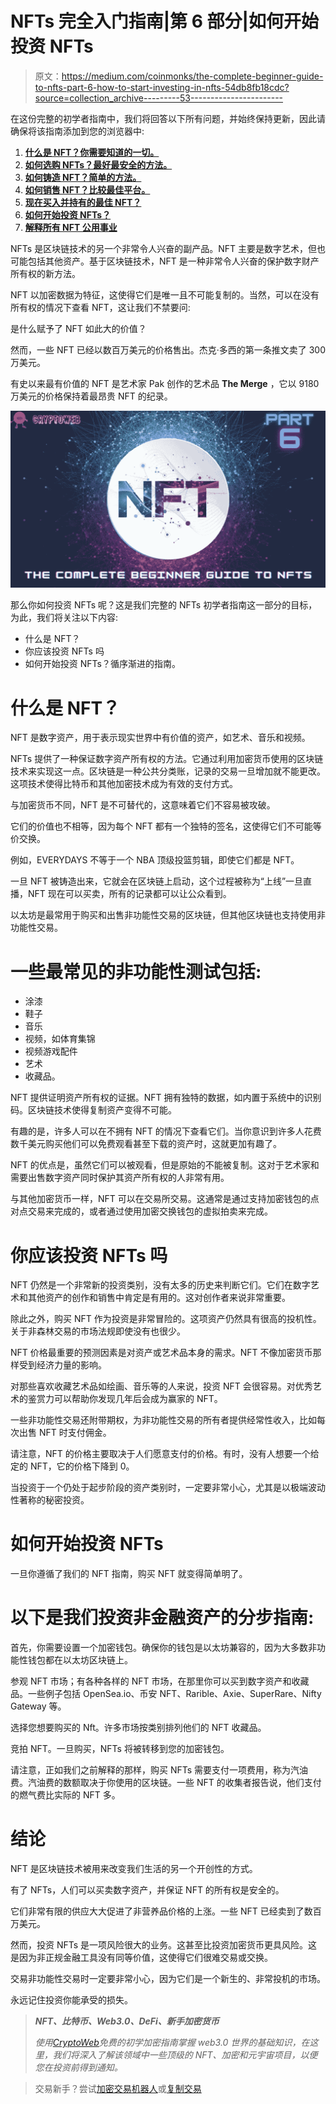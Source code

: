 # NFTs 完全入门指南|第 6 部分|如何开始投资 NFTs

> 原文：<https://medium.com/coinmonks/the-complete-beginner-guide-to-nfts-part-6-how-to-start-investing-in-nfts-54db8fb18cdc?source=collection_archive---------53----------------------->

在这份完整的初学者指南中，我们将回答以下所有问题，并始终保持更新，因此请确保将该指南添加到您的浏览器中:

1.  [**什么是 NFT？你需要知道的一切。**](https://cryptoweb.wiki/the-complete-beginner-guide-to-nfts-part-1-what-are-nfts/)
2.  [**如何选购 NFTs？最好最安全的方法。**](https://cryptoweb.wiki/the-complete-beginner-guide-to-nfts-part-2-how-to-buy-nfts/)
3.  [**如何铸造 NFT？简单的方法。**](https://cryptoweb.wiki/the-complete-beginner-guide-to-nfts-part-3-how-to-mint-nfts/)
4.  [**如何销售 NFT？比较最佳平台。**](https://cryptoweb.wiki/the-complete-beginner-guide-to-nfts-part-4-how-to-sell-nfts/)
5.  [**现在买入并持有的最佳 NFT？**](https://cryptoweb.wiki/best-nfts-to-buy-and-hold-right-now/)
6.  [**如何开始投资 NFTs？**](https://cryptoweb.wiki/the-complete-beginner-guide-to-nfts-part-6-how-to-start-investing-in-nfts/)
7.  [**解释所有 NFT 公用事业**](https://cryptoweb.wiki/the-complete-beginner-guide-to-nfts-part-7-all-nft-utilities-explained/)

NFTs 是区块链技术的另一个非常令人兴奋的副产品。NFT 主要是数字艺术，但也可能包括其他资产。基于区块链技术，NFT 是一种非常令人兴奋的保护数字财产所有权的新方法。

NFT 以加密数据为特征，这使得它们是唯一且不可能复制的。当然，可以在没有所有权的情况下查看 NFT，这让我们不禁要问:

是什么赋予了 NFT 如此大的价值？

然而，一些 NFT 已经以数百万美元的价格售出。杰克·多西的第一条推文卖了 300 万美元。

有史以来最有价值的 NFT 是艺术家 Pak 创作的艺术品 **The Merge** ，它以 9180 万美元的价格保持着最昂贵 NFT 的纪录。

![](img/23bc18b48599e587d6537b469e824b9e.png)

那么你如何投资 NFTs 呢？这是我们完整的 NFTs 初学者指南这一部分的目标，为此，我们将关注以下内容:

*   什么是 NFT？
*   你应该投资 NFTs 吗
*   如何开始投资 NFTs？循序渐进的指南。

# 什么是 NFT？

NFT 是数字资产，用于表示现实世界中有价值的资产，如艺术、音乐和视频。

NFTs 提供了一种保证数字资产所有权的方法。它通过利用加密货币使用的区块链技术来实现这一点。区块链是一种公共分类账，记录的交易一旦增加就不能更改。这项技术使得比特币和其他加密技术成为有效的支付方式。

与加密货币不同，NFT 是不可替代的，这意味着它们不容易被攻破。

它们的价值也不相等，因为每个 NFT 都有一个独特的签名，这使得它们不可能等价交换。

例如，EVERYDAYS 不等于一个 NBA 顶级投篮剪辑，即使它们都是 NFT。

一旦 NFT 被铸造出来，它就会在区块链上启动，这个过程被称为“上线”一旦直播，NFT 现在可以买卖，所有的记录都可以让公众看到。

以太坊是最常用于购买和出售非功能性交易的区块链，但其他区块链也支持使用非功能性交易。

# 一些最常见的非功能性测试包括:

*   涂漆
*   鞋子
*   音乐
*   视频，如体育集锦
*   视频游戏配件
*   艺术
*   收藏品。

NFT 提供证明资产所有权的证据。NFT 拥有独特的数据，如内置于系统中的识别码。区块链技术使得复制资产变得不可能。

有趣的是，许多人可以在不拥有 NFT 的情况下查看它们。当你意识到许多人花费数千美元购买他们可以免费观看甚至下载的资产时，这就更加有趣了。

NFT 的优点是，虽然它们可以被观看，但是原始的不能被复制。这对于艺术家和需要出售数字资产同时保护其资产所有权的人非常有用。

与其他加密货币一样，NFT 可以在交易所交易。这通常是通过支持加密钱包的点对点交易来完成的，或者通过使用加密交换钱包的虚拟拍卖来完成。

# 你应该投资 NFTs 吗

NFT 仍然是一个非常新的投资类别，没有太多的历史来判断它们。它们在数字艺术和其他资产的创作和销售中肯定是有用的。这对创作者来说非常重要。

除此之外，购买 NFT 作为投资是非常冒险的。这项资产仍然具有很高的投机性。关于非森林交易的市场法规即使没有也很少。

NFT 价格最重要的预测因素是对资产或艺术品本身的需求。NFT 不像加密货币那样受到经济力量的影响。

对那些喜欢收藏艺术品如绘画、音乐等的人来说，投资 NFT 会很容易。对优秀艺术的鉴赏力可以帮助你发现几年后会成为赢家的 NFT。

一些非功能性交易还附带期权，为非功能性交易的所有者提供经常性收入，比如每次出售 NFT 时支付佣金。

请注意，NFT 的价格主要取决于人们愿意支付的价格。有时，没有人想要一个给定的 NFT，它的价格下降到 0。

当投资于一个仍处于起步阶段的资产类别时，一定要非常小心，尤其是以极端波动性著称的秘密投资。

# 如何开始投资 NFTs

一旦你遵循了我们的 NFT 指南，购买 NFT 就变得简单明了。

# 以下是我们投资非金融资产的分步指南:

首先，你需要设置一个加密钱包。确保你的钱包是以太坊兼容的，因为大多数非功能性钱包都在以太坊区块链上。

参观 NFT 市场；有各种各样的 NFT 市场，在那里你可以买到数字资产和收藏品。一些例子包括 OpenSea.io、币安 NFT、Rarible、Axie、SuperRare、Nifty Gateway 等。

选择您想要购买的 Nft。许多市场按类别排列他们的 NFT 收藏品。

竞拍 NFT。一旦购买，NFTs 将被转移到您的加密钱包。

请注意，正如我们之前解释的那样，购买 NFTs 需要支付一项费用，称为汽油费。汽油费的数额取决于你使用的区块链。一些 NFT 的收集者报告说，他们支付的燃气费比实际的 NFT 多。

# 结论

NFT 是区块链技术被用来改变我们生活的另一个开创性的方式。

有了 NFTs，人们可以买卖数字资产，并保证 NFT 的所有权是安全的。

它们非常有限的供应大大促进了非营养品价格的上涨。一些 NFT 已经卖到了数百万美元。

然而，投资 NFTs 是一项风险很大的业务。这甚至比投资加密货币更具风险。这是因为非正规金融工具没有同等价值，这使得它们很难交易或交换。

交易非功能性交易时一定要非常小心，因为它们是一个新生的、非常投机的市场。

永远记住投资你能承受的损失。

> ***NFT、比特币、Web3.0、DeFi、新手加密货币***
> 
> *使用*[*CryptoWeb*](http://cryptoweb.wiki/)*免费的初学加密指南掌握 web3.0 世界的基础知识，在这里，我们将深入了解该领域中一些顶级的 NFT、加密和元宇宙项目，以便您在投资前得到通知。*

> 交易新手？尝试[加密交易机器人](/coinmonks/crypto-trading-bot-c2ffce8acb2a)或[复制交易](/coinmonks/top-10-crypto-copy-trading-platforms-for-beginners-d0c37c7d698c)